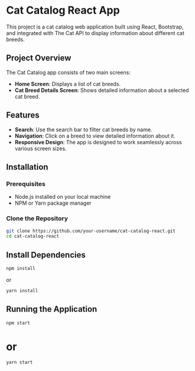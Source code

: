 # Cat Catalog React App

This project is a cat catalog web application built using React, Bootstrap, and integrated with The Cat API to display information about different cat breeds.

## Project Overview

The Cat Catalog app consists of two main screens:

- **Home Screen**: Displays a list of cat breeds.
- **Cat Breed Details Screen**: Shows detailed information about a selected cat breed.

## Features

- **Search**: Use the search bar to filter cat breeds by name.
- **Navigation**: Click on a breed to view detailed information about it.
- **Responsive Design**: The app is designed to work seamlessly across various screen sizes.


## Installation

### Prerequisites

- Node.js installed on your local machine
- NPM or Yarn package manager

### Clone the Repository

```bash
git clone https://github.com/your-username/cat-catalog-react.git
cd cat-catalog-react

```
## Install Dependencies
```bash
npm install
```
or
```bash
yarn install
```

## Running the Application
```bash
npm start
```
# or
```bash
yarn start
```
